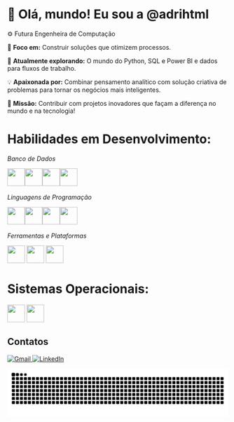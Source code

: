   
# 👋 Olá, mundo! Eu sou a @adrihtml  

⚙️ Futura Engenheira de Computação  

🎯 **Foco em:** Construir soluções que otimizem processos.  

🚀 **Atualmente explorando:** O mundo do Python, SQL e Power BI e dados para fluxos de trabalho.  

💡 **Apaixonada por:** Combinar pensamento analítico com solução criativa de problemas para tornar os negócios mais inteligentes.  

🌟 **Missão:** Contribuir com projetos inovadores que façam a diferença no mundo e na tecnologia!

# Habilidades em Desenvolvimento:

*Banco de Dados*

<img src="https://cdn.jsdelivr.net/gh/devicons/devicon@latest/icons/azuresqldatabase/azuresqldatabase-original.svg" loading="lazy" width="40" height="40"/><img src="https://cdn.jsdelivr.net/gh/devicons/devicon@latest/icons/microsoftsqlserver/microsoftsqlserver-original.svg" loading="lazy" width="40" height="40"/><img src="https://cdn.jsdelivr.net/gh/devicons/devicon@latest/icons/mysql/mysql-original.svg" loading="lazy" width="40" height="40"/><img src="https://cdn.jsdelivr.net/gh/devicons/devicon@latest/icons/mongodb/mongodb-original.svg" loading="lazy" width="40" height="40"/>

*Linguagens de Programação*

<img src="https://cdn.jsdelivr.net/gh/devicons/devicon@latest/icons/python/python-original.svg" loading="lazy" width="40" height="40"/><img src="https://cdn.jsdelivr.net/gh/devicons/devicon@latest/icons/java/java-original.svg" loading="lazy" width="40" height="40"/><img src="https://cdn.jsdelivr.net/gh/devicons/devicon@latest/icons/html5/html5-original.svg" loading="lazy" width="40" height="40"/><img src="https://cdn.jsdelivr.net/gh/devicons/devicon@latest/icons/nodejs/nodejs-original.svg" loading="lazy" width="40" height="40"/>

*Ferramentas e Plataformas* 

<img src="https://cdn.jsdelivr.net/gh/devicons/devicon@latest/icons/amazonwebservices/amazonwebservices-plain-wordmark.svg" loading="lazy" width="40" height="40"/> <img src="https://cdn.jsdelivr.net/gh/devicons/devicon@latest/icons/openapi/openapi-original.svg" loading="lazy" width="40" height="40"/> <img src="https://cdn.jsdelivr.net/gh/devicons/devicon@latest/icons/azuresqldatabase/azuresqldatabase-original.svg" loading="lazy" width="40" height="40"/>
          
          

# Sistemas Operacionais: 
<img src="https://cdn.jsdelivr.net/gh/devicons/devicon@latest/icons/windows11/windows11-original.svg" loading="lazy" width="40" height="40"/> <img src="https://cdn.jsdelivr.net/gh/devicons/devicon@latest/icons/linux/linux-original.svg" width="40" height="40"/>

## Contatos

<div>           
  <a href="mailto:adri.bill.cam@gmail.com" target="_blank">
    <img loading="lazy" src="https://img.shields.io/badge/Gmail-D14836?style=for-the-badge&logo=gmail&logoColor=white" alt="Gmail"/>
  </a>
  <a href="https://www.linkedin.com/in/adriana-bill-campe%C3%A3o-engenheira-da-computa%C3%A7%C3%A3o/" target="_blank">
    <img loading="lazy" src="https://img.shields.io/badge/-LinkedIn-%230077B5?style=for-the-badge&logo=linkedin&logoColor=white" alt="LinkedIn"/>
  </a>

  
 ![Snake animation](https://github.com/adrihtml/adrihtml/blob/output/github-contribution-grid-snake.svg)


                   
          
